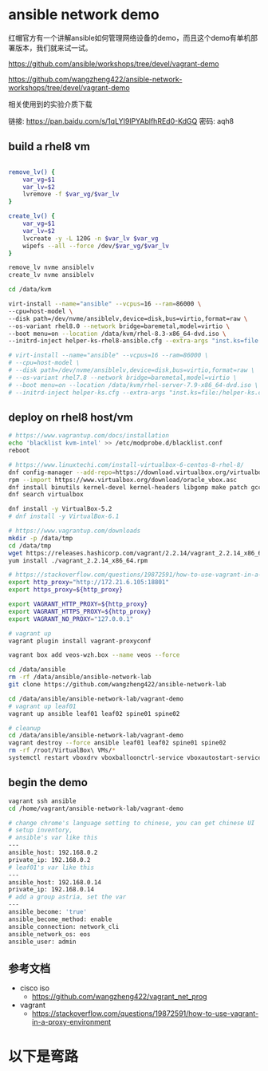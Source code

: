 # ansible network demo

红帽官方有一个讲解ansible如何管理网络设备的demo，而且这个demo有单机部署版本，我们就来试一试。

https://github.com/ansible/workshops/tree/devel/vagrant-demo

https://github.com/wangzheng422/ansible-network-workshops/tree/devel/vagrant-demo

相关使用到的实验介质下载

链接: https://pan.baidu.com/s/1qLYI9lPYAblfhREd0-KdGQ  密码: aqh8

## build a rhel8 vm

```bash

remove_lv() {
    var_vg=$1
    var_lv=$2
    lvremove -f $var_vg/$var_lv
}

create_lv() {
    var_vg=$1
    var_lv=$2
    lvcreate -y -L 120G -n $var_lv $var_vg
    wipefs --all --force /dev/$var_vg/$var_lv
}

remove_lv nvme ansiblelv
create_lv nvme ansiblelv

cd /data/kvm

virt-install --name="ansible" --vcpus=16 --ram=86000 \
--cpu=host-model \
--disk path=/dev/nvme/ansiblelv,device=disk,bus=virtio,format=raw \
--os-variant rhel8.0 --network bridge=baremetal,model=virtio \
--boot menu=on --location /data/kvm/rhel-8.3-x86_64-dvd.iso \
--initrd-inject helper-ks-rhel8-ansible.cfg --extra-args "inst.ks=file:/helper-ks-rhel8-ansible.cfg" 

# virt-install --name="ansible" --vcpus=16 --ram=86000 \
# --cpu=host-model \
# --disk path=/dev/nvme/ansiblelv,device=disk,bus=virtio,format=raw \
# --os-variant rhel7.8 --network bridge=baremetal,model=virtio \
# --boot menu=on --location /data/kvm/rhel-server-7.9-x86_64-dvd.iso \
# --initrd-inject helper-ks.cfg --extra-args "inst.ks=file:/helper-ks.cfg" 
```

## deploy on rhel8 host/vm

```bash
# https://www.vagrantup.com/docs/installation
echo 'blacklist kvm-intel' >> /etc/modprobe.d/blacklist.conf
reboot

# https://www.linuxtechi.com/install-virtualbox-6-centos-8-rhel-8/
dnf config-manager --add-repo=https://download.virtualbox.org/virtualbox/rpm/el/virtualbox.repo
rpm --import https://www.virtualbox.org/download/oracle_vbox.asc
dnf install binutils kernel-devel kernel-headers libgomp make patch gcc glibc-headers glibc-devel dkms -y
dnf search virtualbox

dnf install -y VirtualBox-5.2
# dnf install -y VirtualBox-6.1

# https://www.vagrantup.com/downloads
mkdir -p /data/tmp
cd /data/tmp
wget https://releases.hashicorp.com/vagrant/2.2.14/vagrant_2.2.14_x86_64.rpm
yum install ./vagrant_2.2.14_x86_64.rpm

# https://stackoverflow.com/questions/19872591/how-to-use-vagrant-in-a-proxy-environment
export http_proxy="http://172.21.6.105:18801"
export https_proxy=${http_proxy}

export VAGRANT_HTTP_PROXY=${http_proxy}
export VAGRANT_HTTPS_PROXY=${http_proxy}
export VAGRANT_NO_PROXY="127.0.0.1"

# vagrant up
vagrant plugin install vagrant-proxyconf

vagrant box add veos-wzh.box --name veos --force

cd /data/ansible
rm -rf /data/ansible/ansible-network-lab
git clone https://github.com/wangzheng422/ansible-network-lab

cd /data/ansible/ansible-network-lab/vagrant-demo
# vagrant up leaf01
vagrant up ansible leaf01 leaf02 spine01 spine02

# cleanup
cd /data/ansible/ansible-network-lab/vagrant-demo
vagrant destroy --force ansible leaf01 leaf02 spine01 spine02
rm -rf /root/VirtualBox\ VMs/*
systemctl restart vboxdrv vboxballoonctrl-service vboxautostart-service vboxweb-service

```
## begin the demo
```bash
vagrant ssh ansible
cd /home/vagrant/ansible-network-lab/vagrant-demo

# change chrome's language setting to chinese, you can get chinese UI
# setup inventory, 
# ansible's var like this
---
ansible_host: 192.168.0.2
private_ip: 192.168.0.2
# leaf01's var like this
---
ansible_host: 192.168.0.14
private_ip: 192.168.0.14
# add a group astria, set the var
---
ansible_become: 'true'
ansible_become_method: enable
ansible_connection: network_cli
ansible_network_os: eos
ansible_user: admin

```

## 参考文档

- cisco iso
  - https://github.com/wangzheng422/vagrant_net_prog
- vagrant
  - https://stackoverflow.com/questions/19872591/how-to-use-vagrant-in-a-proxy-environment


# 以下是弯路
